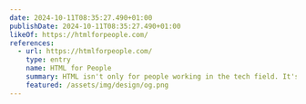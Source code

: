 ```yaml
---
date: 2024-10-11T08:35:27.490+01:00
publishDate: 2024-10-11T08:35:27.490+01:00
likeOf: https://htmlforpeople.com/
references:
  - url: https://htmlforpeople.com/
    type: entry
    name: HTML for People
    summary: HTML isn't only for people working in the tech field. It's for everyone. Learn how to make a website from scratch in this beginner friendly web book.
    featured: /assets/img/design/og.png
---
```

